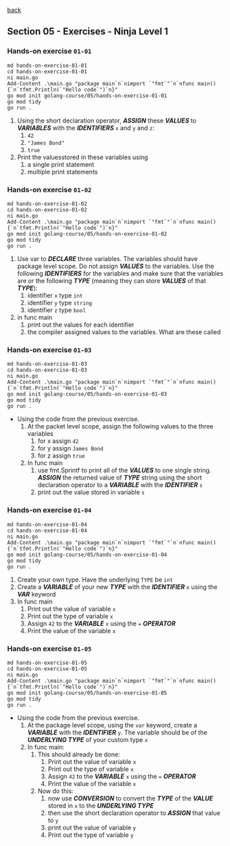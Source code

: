 [back](../LOCAL_NOTES.md)

## Section 05 - Exercises - Ninja Level 1
### Hands-on exercise `01-01`
```
md hands-on-exercise-01-01
cd hands-on-exercise-01-01
ni main.go
Add-Content .\main.go "package main`n`nimport `"fmt`"`n`nfunc main() {`n`tfmt.Println(`"Hello code`")`n}"
go mod init golang-course/05/hands-on-exercise-01-01
go mod tidy
go run .
```
  1. Using the short declaration operator, ***ASSIGN*** these ***VALUES*** to ***VARIABLES*** with the ***IDENTIFIERS*** `x` and `y` and `z`:
      1. `42`
      1. `"James Bond"`
      1. `true`
  1. Print the valuesstored in these variables using
      1. a single print statement
      1. multiple print statements 
### Hands-on exercise `01-02`
```
md hands-on-exercise-01-02
cd hands-on-exercise-01-02
ni main.go
Add-Content .\main.go "package main`n`nimport `"fmt`"`n`nfunc main() {`n`tfmt.Println(`"Hello code`")`n}"
go mod init golang-course/05/hands-on-exercise-01-02
go mod tidy
go run .
```
  1. Use var to ***DECLARE*** three variables. The variables should have package level scope. Do not assign ***VALUES*** to the variables. Use the following ***IDENTIFIERS*** for the variables and make sure that the variables are or the following ***TYPE*** (meaning they can store ***VALUES*** of that ***TYPE***):
      1. identifier `x` type `int`
      1. identifier `y` type `string`
      1. identifier `z` type `bool`
  1. in func main
      1. print out the values for each identifier
      1. the compiler assigned values to the variables. What are these called
### Hands-on exercise `01-03`
```
md hands-on-exercise-01-03
cd hands-on-exercise-01-03
ni main.go
Add-Content .\main.go "package main`n`nimport `"fmt`"`n`nfunc main() {`n`tfmt.Println(`"Hello code`")`n}"
go mod init golang-course/05/hands-on-exercise-01-03
go mod tidy
go run .
```
- Using the code from the previous exercise. 
  1. At the packet level scope, assign the following values to the three variables
      1. for x assign `42`
      1. for y assign `James Bond`
      1. for z assign `true`
  1. In func main
      1. use fmt.Sprintf to print all of the ***VALUES*** to one single string. ***ASSIGN*** the returned value of ***TYPE*** string using the short declaration operator to a ***VARIABLE*** with the ***IDENTIFIER*** `s`
      1. print out the value stored in variable `s`
### Hands-on exercise `01-04`
```
md hands-on-exercise-01-04
cd hands-on-exercise-01-04
ni main.go
Add-Content .\main.go "package main`n`nimport `"fmt`"`n`nfunc main() {`n`tfmt.Println(`"Hello code`")`n}"
go mod init golang-course/05/hands-on-exercise-01-04
go mod tidy
go run .
```
  1. Create your own type. Have the underlying `TYPE` be `int`
  1. Create a ***VARIABLE*** of your new ***TYPE*** with the ***IDENTIFIER*** `x` using the ***VAR*** keyword
  1. In func main
      1. Print out the value of variable `x`
      1. Print out the type of variable `x`
      1. Assign `42` to the ***VARIABLE*** `x` using the `=` ***OPERATOR***
      1. Print the value of the variable `x`
### Hands-on exercise `01-05`
```
md hands-on-exercise-01-05
cd hands-on-exercise-01-05
ni main.go
Add-Content .\main.go "package main`n`nimport `"fmt`"`n`nfunc main() {`n`tfmt.Println(`"Hello code`")`n}"
go mod init golang-course/05/hands-on-exercise-01-05
go mod tidy
go run .
```
- Using the code from the previous exercise. 
  1. At the package level scope, using the `var` keyword, create a ***VARIABLE*** with the ***IDENTIFIER*** `y`. The variable should be of the ***UNDERLYING TYPE*** of your custom type `x` 
  1. In func main:
      1. This should already be done:
          1. Print out the value of variable `x`
          1. Print out the type of variable `x`
          1. Assign `42` to the ***VARIABLE*** `x` using the `=` ***OPERATOR***
          1. Print the value of the variable `x`
      1. Now do this:
          1. now use ***CONVERSION*** to convert the ***TYPE*** of the ***VALUE*** stored in `x` to the ***UNDERLYING TYPE***
          1. then use the short declaration operator to ***ASSIGN*** that value to `y`
          1. print out the value of variable `y`
          1. Print out the type of variable `y`
